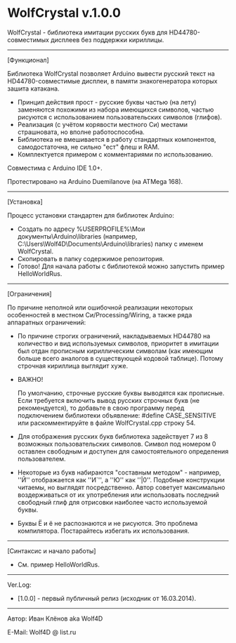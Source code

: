 WolfCrystal v.1.0.0
===========

WolfCrystal - библиотека имитации русских букв для HD44780-совместимых дисплеев без поддержки кириллицы.

------------------------------------

[Функционал]

Библиотека WolfCrystal позволяет Arduino вывести русский текст на HD44780-совместимые дисплеи, в памяти знакогенератора которых зашита катакана. 

* Принцип действия прост - русские буквы частью (на лету) заменяются похожими из набора имеющихся символов, частью рисуются с использованием пользовательских символов (глифов). 
* Реализация (с учётом корявости местного Си) местами страшновата, но вполне работоспособна.
* Библиотека не вмешивается в работу стандартных компонентов, самодостаточна, не сильно "ест" флеш и RAM.
* Комплектуется примером с комментариями по использованию.

Совместима с Arduino IDE 1.0+.

Протестировано на Arduino Duemilanove (на ATMega 168).

------------------------------------
[Установка] 

Процесс установки стандартен для библиотек Arduino:

* Создать по адресу %USERPROFILE%\Мои документы\Arduino\libraries (например, C:\Users\Wolf4D\Documents\Arduino\libraries) папку с именем WolfCrystal.
* Скопировать в папку содержимое репозитория.
* Готово! Для начала работы c библиотекой можно запустить пример HelloWorldRus.

------------------------------------
[Ограничения] 

По причине неполной или ошибочной реализации некоторых особенностей в местном Си/Processing/Wiring, а также ряда аппаратных ограничений:

* По причине строгих ограничений, накладываемых HD44780 на количество и вид используемых символов, приоритет в имитации был отдан прописным кириллическим символам (как имеющим больше всего аналогов в существующей кодовой таблице). Потому строчная кириллица выглядит хуже. 

* ВАЖНО!
  
  По умолчанию, строчные русские буквы выводятся как прописные. Если требуется включить вывод русских строчных букв (не рекомендуется), то добавьте в свою программу перед подключением библиотеки объявление: #define CASE_SENSITIVE или раскомментируйте в файле WolfCrystal.cpp строку 54.
  

* Для отображения русских букв библиотека задействует 7 из 8 возможных пользовательских символов. Символ под номером 0 оставлен свободным и доступен для самостоятельного определения пользователем.
* Некоторые из букв набираются "составным методом" - например, ''Й'' отображается как ''И`'', а ''Ю'' как ''|0''. Подобные конструкции читаемы, но выглядят посредственно. Автор советует максимально воздерживаться от их употребления или использовать последний свободный глиф для отрисовки наиболее часто используемой буквы.
* Буквы Ё и ё не распознаются и не рисуются. Это проблема компилятора. Постарайтесь избегать их использования.

------------------------------------
[Синтаксис и начало работы]

* См. пример HelloWorldRus.

------------------------------------
Ver.Log:

* [1.0.0] - первый публичный релиз (исходник от 16.03.2014).

------------------------------------
Автор: Иван Клёнов aka Wolf4D

E-Mail: Wolf4D @ list.ru
